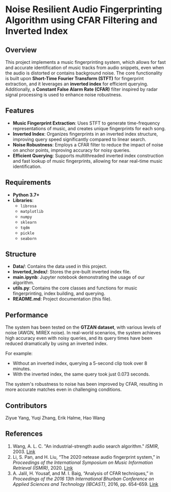 # Noise Resilient Audio Fingerprinting Algorithm using CFAR Filtering and Inverted Index

## Overview
This project implements a music fingerprinting system, which allows for fast and accurate identification of music tracks from audio snippets, even when the audio is distorted or contains background noise. The core functionality is built upon **Short-Time Fourier Transform (STFT)** for fingerprint extraction, and it leverages an **inverted index** for efficient querying. Additionally, a **Constant False Alarm Rate (CFAR)** filter inspired by radar signal processing is used to enhance noise robustness.

## Features
- **Music Fingerprint Extraction**: Uses STFT to generate time-frequency representations of music, and creates unique fingerprints for each song.
- **Inverted Index**: Organizes fingerprints in an inverted index structure, improving query speed significantly compared to linear search.
- **Noise Robustness**: Employs a CFAR filter to reduce the impact of noise on anchor points, improving accuracy for noisy queries.
- **Efficient Querying**: Supports multithreaded inverted index construction and fast lookup of music fingerprints, allowing for near real-time music identification.

## Requirements
- **Python 3.7+**
- **Libraries**: 
  - `librosa`
  - `matplotlib`
  - `numpy`
  - `sklearn`
  - `tqdm`
  - `pickle`
  - `seaborn`

## Structure
- **Data/**: Contains the data used in this project.
- **Inverted_Index/**: Stores the pre-built inverted index file.
- **main.ipynb**: Jupyter notebook demonstrating the usage of our algorithm.
- **utils.py**: Contains the core classes and functions for music fingerprinting, index building, and querying.
- **README.md**: Project documentation (this file).

## Performance
The system has been tested on the **GTZAN dataset**, with various levels of noise (AWGN, MIREX noise). In real-world scenarios, the system achieves high accuracy even with noisy queries, and its query times have been reduced dramatically by using an inverted index.

For example:
- Without an inverted index, querying a 5-second clip took over 8 minutes.
- With the inverted index, the same query took just 0.073 seconds.

The system's robustness to noise has been improved by CFAR, resulting in more accurate matches even in challenging conditions.

## Contributors
Ziyue Yang, Yuqi Zhang, Erik Halme, Hao Wang

## References
1. Wang, A. L. C. "An industrial-strength audio search algorithm." *ISMIR*, 2003. [Link](https://www.ee.columbia.edu/~dpwe/papers/Wang03-shazam.pdf)
2. Li, S. Pan, and H. Liu, “The 2020 netease audio fingerprint system,” in *Proceedings of the International Symposium on Music Information Retrieval (ISMIR)*, 2020. [Link](https://music-ir.org/mirex/abstracts/2020/LPL1.pdf)
3. A. Jalil, H. Yousaf, and M. I. Baig, “Analysis of CFAR techniques,” in *Proceedings of the 2016 13th International Bhurban Conference on Applied Sciences and Technology (IBCAST)*, 2016, pp. 654–659. [Link](https://ieeexplore.ieee.org/abstract/document/7429949)



